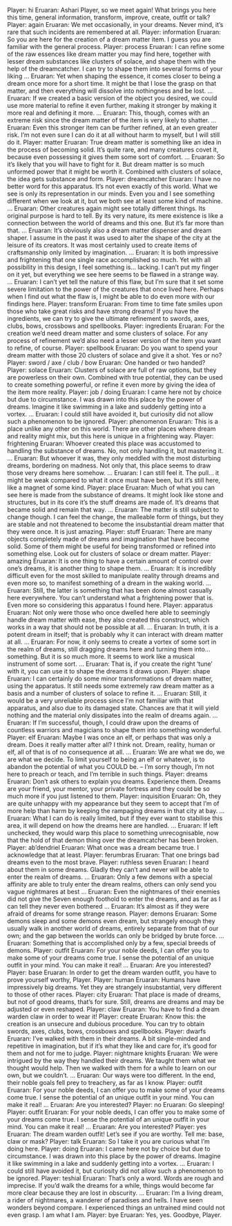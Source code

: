 Player: hi
Eruaran: Ashari Player, so we meet again! What brings you here this time, general information, transform, improve, create, outfit or talk?
Player: again
Eruaran: We met occasionally, in your dreams. Never mind, it’s rare that such incidents are remembered at all.
Player: information
Eruaran: So you are here for the creation of a dream matter item. I guess you are familiar with the general process.
Player: process
Eruaran: I can refine some of the raw essences like dream matter you may find here, together with lesser dream substances like clusters of solace, and shape them with the help of the dreamcatcher. I can try to shape them into several forms of your liking …
Eruaran: Yet when shaping the essence, it comes closer to being a dream once more for a short time. It might be that I lose the grasp on that matter, and then everything will dissolve into nothingness and be lost. …
Eruaran: If we created a basic version of the object you desired, we could use more material to refine it even further, making it stronger by making it more real and defining it more. …
Eruaran: This, though, comes with an extreme risk since the dream matter of the item is very likely to shatter. …
Eruaran: Even this stronger item can be further refined, at an even greater risk. I’m not even sure I can do it at all without harm to myself, but I will still do it.
Player: matter
Eruaran: True dream matter is something like an idea in the process of becoming solid. It’s quite rare, and many creatures covet it, because even possessing it gives them some sort of comfort. …
Eruaran: So it’s likely that you will have to fight for it. But dream matter is so much unformed power that it might be worth it. Combined with clusters of solace, the idea gets substance and form.
Player: dreamcatcher
Eruaran: I have no better word for this apparatus. It’s not even exactly of this world. What we see is only its representation in our minds. Even you and I see something different when we look at it, but we both see at least some kind of machine. …
Eruaran: Other creatures again might see totally different things. Its original purpose is hard to tell. By its very nature, its mere existence is like a connection between the world of dreams and this one. But it’s far more than that. …
Eruaran: It’s obviously also a dream matter dispenser and dream shaper. I assume in the past it was used to alter the shape of the city at the leisure of its creators. It was most certainly used to create items of craftsmanship only limited by imagination. …
Eruaran: It is both impressive and frightening that one single race accomplished so much. Yet with all possibility in this design, I feel something is… lacking. I can’t put my finger on it yet, but everything we see here seems to be flawed in a strange way. …
Eruaran: I can’t yet tell the nature of this flaw, but I’m sure that it set some severe limitation to the power of the creatures that once lived here. Perhaps when I find out what the flaw is, I might be able to do even more with our findings here.
Player: transform
Eruaran: From time to time fate smiles upon those who take great risks and have strong dreams! If you have the ingredients, we can try to give the ultimate refinement to swords, axes, clubs, bows, crossbows and spellbooks.
Player: ingredients
Eruaran: For the creation we’d need dream matter and some clusters of solace. For any process of refinement we’d also need a lesser version of the item you want to refine, of course.
Player: spellbook
Eruaran: Do you want to spend your dream matter with those 20 clusters of solace and give it a shot. Yes or no?
Player: sword / axe / club / bow
Eruaran: One handed or two handed?
Player: solace
Eruaran: Clusters of solace are full of raw options, but they are powerless on their own. Combined with true potential, they can be used to create something powerful, or refine it even more by giving the idea of the item more reality.
Player: job / doing
Eruaran: I came here not by choice but due to circumstance. I was drawn into this place by the power of dreams. Imagine it like swimming in a lake and suddenly getting into a vortex. …
Eruaran: I could still have avoided it, but curiosity did not allow such a phenomenon to be ignored.
Player: phenomenon
Eruaran: This is a place unlike any other on this world. There are other places where dream and reality might mix, but this here is unique in a frightening way.
Player: frightening
Eruaran: Whoever created this place was accustomed to handling the substance of dreams. No, not only handling it, but mastering it. …
Eruaran: But whoever it was, they only meddled with the most disturbing dreams, bordering on madness. Not only that, this place seems to draw those very dreams here somehow. …
Eruaran: I can still feel it. The pull… it might be weak compared to what it once must have been, but it’s still here, like a magnet of some kind.
Player: place
Eruaran: Much of what you can see here is made from the substance of dreams. It might look like stone and structures, but in its core it’s the stuff dreams are made of. It’s dreams that became solid and remain that way. …
Eruaran: The matter is still subject to change though. I can feel the change, the malleable form of things, but they are stable and not threatened to become the insubstantial dream matter that they were once. It is just amazing.
Player: stuff
Eruaran: There are many objects completely made of dreams and imagination that have become solid. Some of them might be useful for being transformed or refined into something else. Look out for clusters of solace or dream matter.
Player: amazing
Eruaran: It is one thing to have a certain amount of control over one’s dreams, it is another thing to shape them. …
Eruaran: It is incredibly difficult even for the most skilled to manipulate reality through dreams and even more so, to manifest something of a dream in the waking world. …
Eruaran: Still, the latter is something that has been done almost casually here everywhere. You can’t understand what a frightening power that is. Even more so considering this apparatus I found here.
Player: apparatus
Eruaran: Not only were those who once dwelled here able to seemingly handle dream matter with ease, they also created this construct, which works in a way that should not be possible at all. …
Eruaran: In truth, it is a potent dream in itself; that is probably why it can interact with dream matter at all. …
Eruaran: For now, it only seems to create a vortex of some sort in the realm of dreams, still dragging dreams here and turning them into… something. But it is so much more. It seems to work like a musical instrument of some sort. …
Eruaran: That is, if you create the right ‘tune’ with it, you can use it to shape the dreams it draws upon.
Player: shape
Eruaran: I can certainly do some minor transformations of dream matter, using the apparatus. It still needs some extremely raw dream matter as a basis and a number of clusters of solace to refine it. …
Eruaran: Still, it would be a very unreliable process since I’m not familiar with that apparatus, and also due to its damaged state. Chances are that it will yield nothing and the material only dissipates into the realm of dreams again. …
Eruaran: If I’m successful, though, I could draw upon the dreams of countless warriors and magicians to shape them into something wonderful.
Player: elf
Eruaran: Maybe I was once an elf, or perhaps that was only a dream. Does it really matter after all? I think not. Dream, reality, human or elf, all of that is of no consequence at all. …
Eruaran: We are what we do, we are what we decide. To limit yourself to being an elf or whatever, is to abandon the potential of what you COULD be. – I’m sorry though, I’m not here to preach or teach, and I’m terrible in such things.
Player: dreams
Eruaran: Don’t ask others to explain you dreams. Experience them. Dreams are your friend, your mentor, your private fortress and they could be so much more if you just listened to them.
Player: inquisition
Eruaran: Oh, they are quite unhappy with my appearance but they seem to accept that I’m of more help than harm by keeping the rampaging dreams in that city at bay. …
Eruaran: What I can do is really limited, but if they ever want to stabilise this area, it will depend on how the dreams here are handled. …
Eruaran: If left unchecked, they would warp this place to something unrecognisable, now that the hold of that demon thing over the dreamcatcher has been broken.
Player: ab’dendriel
Eruaran: What once was a dream became true. I acknowledge that at least.
Player: ferumbras
Eruaran: That one brings bad dreams even to the most brave.
Player: ruthless seven
Eruaran: I heard about them in some dreams. Gladly they can’t and never will be able to enter the realm of dreams. …
Eruaran: Only a few demons with a special affinity are able to truly enter the dream realms, others can only send you vague nightmares at best …
Eruaran: Even the nightmares of their enemies did not give the Seven enough foothold to enter the dreams, and as far as I can tell they never even bothered …
Eruaran: It’s almost as if they were afraid of dreams for some strange reason.
Player: demons
Eruaran: Some demons sleep and some demons even dream, but strangely enough they usually walk in another world of dreams, entirely separate from that of our own; and the gap between the worlds can only be bridged by brute force. …
Eruaran: Something that is accomplished only by a few, special breeds of demons.
Player: outfit
Eruaran: For your noble deeds, I can offer you to make some of your dreams come true. I sense the potential of an unique outfit in your mind. You can make it real! …
Eruaran: Are you interested?
Player: base
Eruaran: In order to get the dream warden outfit, you have to prove yourself worthy, Player.
Player: human
Eruaran: Humans have impressively big dreams. Yet they are strangely insubstantial, very different to those of other races.
Player: city
Eruaran: That place is made of dreams, but not of good dreams, that’s for sure. Still, dreams are dreams and may be adjusted or even reshaped.
Player: claw
Eruaran: You have to find a dream warden claw in order to wear it!
Player: create
Eruaran: Know this: the creation is an unsecure and dubious procedure. You can try to obtain swords, axes, clubs, bows, crossbows and spellbooks.
Player: dwarfs
Eruaran: I’ve walked with them in their dreams. A bit single-minded and repetitive in imagination, but if it’s what they like and care for, it’s good for them and not for me to judge.
Player: nightmare knights
Eruaran: We were intrigued by the way they handled their dreams. We taught them what we thought would help. Then we walked with them for a while to learn on our own, but we couldn’t. …
Eruaran: Our ways were too different. In the end, their noble goals fell prey to treachery, as far as I know.
Player: outfit
Eruaran: For your noble deeds, I can offer you to make some of your dreams come true. I sense the potential of an unique outfit in your mind. You can make it real! …
Eruaran: Are you interested?
Player: no
Eruaran: Go sleeping!
Player: outfit
Eruaran: For your noble deeds, I can offer you to make some of your dreams come true. I sense the potential of an unique outfit in your mind. You can make it real! …
Eruaran: Are you interested?
Player: yes
Eruaran: The dream warden outfit! Let’s see if you are worthy. Tell me: base, claw or mask?
Player: talk
Eruaran: So I take it you are curious what I’m doing here.
Player: doing
Eruaran: I came here not by choice but due to circumstance. I was drawn into this place by the power of dreams. Imagine it like swimming in a lake and suddenly getting into a vortex. …
Eruaran: I could still have avoided it, but curiosity did not allow such a phenomenon to be ignored.
Player: teshial
Eruaran: That’s only a word. Words are rough and imprecise. If you’d walk the dreams for a while, things would become far more clear because they are lost in obscurity. …
Eruaran: I’m a living dream, a rider of nightmares, a wanderer of paradises and hells. I have seen wonders beyond compare. I experienced things an untrained mind could not even grasp. I am what I am.
Player: bye
Eruaran: Yes, yes. Goodbye, Player.